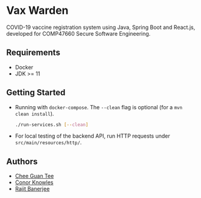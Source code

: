 # Vax Warden

COVID-19 vaccine registration system using Java, Spring Boot and React.js, developed for COMP47660 Secure Software Engineering.

## Requirements

- Docker
- JDK >= 11

## Getting Started

- Running with `docker-compose`. The `--clean` flag is optional (for a `mvn clean install`).

  ```bash
  ./run-services.sh [--clean]
  ```

- For local testing of the backend API, run HTTP requests under `src/main/resources/http/`.

## Authors

- [Chee Guan Tee](https://www.jasontcg.com)
- [Conor Knowles](https://conorknowles.com)
- [Rajit Banerjee](https://rajitbanerjee.com)

